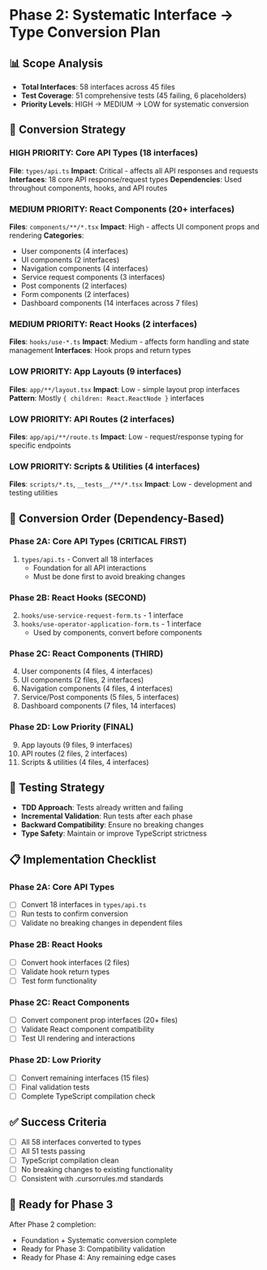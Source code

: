# Phase 2: Systematic Interface → Type Conversion Plan

## 📊 **Scope Analysis**

- **Total Interfaces**: 58 interfaces across 45 files
- **Test Coverage**: 51 comprehensive tests (45 failing, 6 placeholders)
- **Priority Levels**: HIGH → MEDIUM → LOW for systematic conversion

## 🎯 **Conversion Strategy**

### **HIGH PRIORITY: Core API Types (18 interfaces)**

**File**: `types/api.ts`
**Impact**: Critical - affects all API responses and requests
**Interfaces**: 18 core API response/request types
**Dependencies**: Used throughout components, hooks, and API routes

### **MEDIUM PRIORITY: React Components (20+ interfaces)**

**Files**: `components/**/*.tsx`
**Impact**: High - affects UI component props and rendering
**Categories**:

- User components (4 interfaces)
- UI components (2 interfaces)
- Navigation components (4 interfaces)
- Service request components (3 interfaces)
- Post components (2 interfaces)
- Form components (2 interfaces)
- Dashboard components (14 interfaces across 7 files)

### **MEDIUM PRIORITY: React Hooks (2 interfaces)**

**Files**: `hooks/use-*.ts`
**Impact**: Medium - affects form handling and state management
**Interfaces**: Hook props and return types

### **LOW PRIORITY: App Layouts (9 interfaces)**

**Files**: `app/**/layout.tsx`
**Impact**: Low - simple layout prop interfaces
**Pattern**: Mostly `{ children: React.ReactNode }` interfaces

### **LOW PRIORITY: API Routes (2 interfaces)**

**Files**: `app/api/**/route.ts`
**Impact**: Low - request/response typing for specific endpoints

### **LOW PRIORITY: Scripts & Utilities (4 interfaces)**

**Files**: `scripts/*.ts`, `__tests__/**/*.tsx`
**Impact**: Low - development and testing utilities

## 🔄 **Conversion Order (Dependency-Based)**

### **Phase 2A: Core API Types** (CRITICAL FIRST)

1. `types/api.ts` - Convert all 18 interfaces
   - Foundation for all API interactions
   - Must be done first to avoid breaking changes

### **Phase 2B: React Hooks** (SECOND)

2. `hooks/use-service-request-form.ts` - 1 interface
3. `hooks/use-operator-application-form.ts` - 1 interface
   - Used by components, convert before components

### **Phase 2C: React Components** (THIRD)

4. User components (4 files, 4 interfaces)
5. UI components (2 files, 2 interfaces)
6. Navigation components (4 files, 4 interfaces)
7. Service/Post components (5 files, 5 interfaces)
8. Dashboard components (7 files, 14 interfaces)

### **Phase 2D: Low Priority** (FINAL)

9. App layouts (9 files, 9 interfaces)
10. API routes (2 files, 2 interfaces)
11. Scripts & utilities (4 files, 4 interfaces)

## 🧪 **Testing Strategy**

- **TDD Approach**: Tests already written and failing
- **Incremental Validation**: Run tests after each phase
- **Backward Compatibility**: Ensure no breaking changes
- **Type Safety**: Maintain or improve TypeScript strictness

## 📋 **Implementation Checklist**

### Phase 2A: Core API Types

- [ ] Convert 18 interfaces in `types/api.ts`
- [ ] Run tests to confirm conversion
- [ ] Validate no breaking changes in dependent files

### Phase 2B: React Hooks

- [ ] Convert hook interfaces (2 files)
- [ ] Validate hook return types
- [ ] Test form functionality

### Phase 2C: React Components

- [ ] Convert component prop interfaces (20+ files)
- [ ] Validate React component compatibility
- [ ] Test UI rendering and interactions

### Phase 2D: Low Priority

- [ ] Convert remaining interfaces (15 files)
- [ ] Final validation tests
- [ ] Complete TypeScript compilation check

## ✅ **Success Criteria**

- [ ] All 58 interfaces converted to types
- [ ] All 51 tests passing
- [ ] TypeScript compilation clean
- [ ] No breaking changes to existing functionality
- [ ] Consistent with .cursorrules.md standards

## 🚀 **Ready for Phase 3**

After Phase 2 completion:

- Foundation + Systematic conversion complete
- Ready for Phase 3: Compatibility validation
- Ready for Phase 4: Any remaining edge cases
